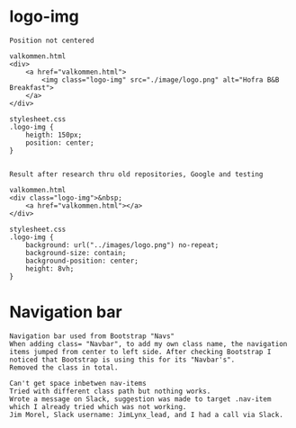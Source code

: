 # logo-img
    Position not centered

    valkommen.html
    <div>
        <a href="valkommen.html">
            <img class="logo-img" src="./image/logo.png" alt="Hofra B&B Breakfast">
        </a>
    </div>

    stylesheet.css
    .logo-img {
        heigth: 150px;
        position: center;
    }


    Result after research thru old repositories, Google and testing

    valkommen.html
    <div class="logo-img">&nbsp;
        <a href="valkommen.html"></a>
    </div>

    stylesheet.css
    .logo-img {
        background: url("../images/logo.png") no-repeat;
        background-size: contain;
        background-position: center;
        height: 8vh;
    }

# Navigation bar

    Navigation bar used from Bootstrap "Navs" 
    When adding class= "Navbar", to add my own class name, the navigation items jumped from center to left side. After checking Bootstrap I noticed that Bootstrap is using this for its "Navbar's".
    Removed the class in total.

    Can't get space inbetwen nav-items
    Tried with different class path but nothing works.
    Wrote a message on Slack, suggestion was made to target .nav-item which I already tried which was not working.
    Jim Morel, Slack username: JimLynx_lead, and I had a call via Slack.
    
